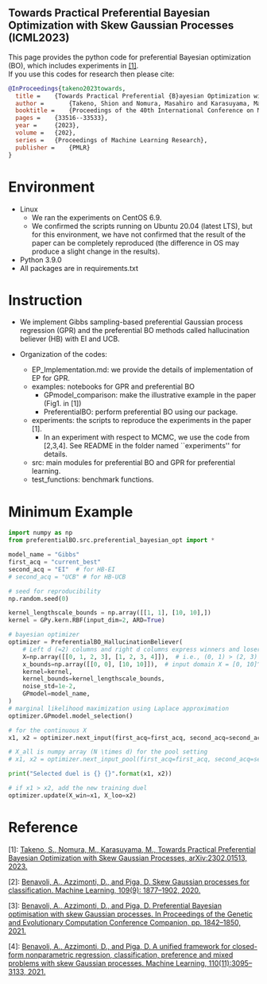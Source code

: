 ## Towards Practical Preferential Bayesian Optimization with Skew Gaussian Processes (ICML2023)

This page provides the python code for preferential Bayesian optimization (BO), which includes experiments in [[1]](https://arxiv.org/abs/2302.01513).  
If you use this codes for research then please cite:

```bibtex
@InProceedings{takeno2023towards,
  title = 	 {Towards Practical Preferential {B}ayesian Optimization with Skew {G}aussian Processes},
  author =       {Takeno, Shion and Nomura, Masahiro and Karasuyama, Masayuki},
  booktitle = 	 {Proceedings of the 40th International Conference on Machine Learning},
  pages = 	 {33516--33533},
  year = 	 {2023},
  volume = 	 {202},
  series = 	 {Proceedings of Machine Learning Research},
  publisher =    {PMLR}
}
```

# Environment
* Linux
    * We ran the experiments on CentOS 6.9.
    * We confirmed the scripts running on Ubuntu 20.04 (latest LTS), but for this environment, we have not confirmed that the result of the paper can be completely reproduced (the difference in OS may produce a slight change in the results).
* Python 3.9.0
* All packages are in requirements.txt

# Instruction

* We implement Gibbs sampling-based preferential Gaussian process regression (GPR) and the preferential BO methods called hallucination believer (HB) with EI and UCB.

* Organization of the codes:
    * EP_Implementation.md: we provide the details of implementation of EP for GPR.
    * examples: notebooks for GPR and preferential BO
        * GPmodel_comparison: make the illustrative example in the paper (Fig1. in [1])
        * PreferentialBO: perform preferential BO using our package.
    * experiments: the scripts to reproduce the experiments in the paper [1].
        * In an experiment with respect to MCMC, we use the code from [2,3,4]. See README in the folder named ``experiments'' for details.
    * src: main modules for preferential BO and GPR for preferential learning.
    * test_functions: benchmark functions.

# Minimum Example
```python
import numpy as np
from preferentialBO.src.preferential_bayesian_opt import *

model_name = "Gibbs"
first_acq = "current_best"
second_acq = "EI"  # for HB-EI
# second_acq = "UCB" # for HB-UCB

# seed for reproducibility
np.random.seed(0)

kernel_lengthscale_bounds = np.array([[1, 1], [10, 10],])
kernel = GPy.kern.RBF(input_dim=2, ARD=True)

# bayesian optimizer
optimizer = PreferentialBO_HallucinationBeliever(
    # Left d (=2) columns and right d columns express winners and losers, respectively.
    X=np.array([[0, 1, 2, 3], [1, 2, 3, 4]]),  # i.e., (0, 1) > (2, 3) and (1, 2) > (3, 4)
    x_bounds=np.array([[0, 0], [10, 10]]),  # input domain X = [0, 10]^2
    kernel=kernel,
    kernel_bounds=kernel_lengthscale_bounds,
    noise_std=1e-2,
    GPmodel=model_name,
)
# marginal likelihood maximization using Laplace approximation
optimizer.GPmodel.model_selection()

# for the continuous X
x1, x2 = optimizer.next_input(first_acq=first_acq, second_acq=second_acq)

# X_all is numpy array (N \times d) for the pool setting
# x1, x2 = optimizer.next_input_pool(first_acq=first_acq, second_acq=second_acq, X=X_all)

print("Selected duel is {} {}".format(x1, x2))

# if x1 > x2, add the new training duel
optimizer.update(X_win=x1, X_loo=x2)
```

# Reference
[1]: [Takeno, S., Nomura, M., Karasuyama, M., Towards Practical Preferential Bayesian Optimization with Skew Gaussian Processes, arXiv:2302.01513, 2023.](https://arxiv.org/abs/2302.01513)

[2]: [Benavoli, A., Azzimonti, D., and Piga, D. Skew Gaussian processes for classification. Machine Learning, 109(9): 1877–1902, 2020.](https://link.springer.com/article/10.1007/s10994-020-05906-3)

[3]: [Benavoli, A., Azzimonti, D., and Piga, D. Preferential Bayesian optimisation with skew Gaussian processes. In Proceedings of the Genetic and Evolutionary Computation Conference Companion, pp. 1842–1850, 2021.](https://dl.acm.org/doi/10.1145/3449726.3463128)

[4]: [Benavoli, A., Azzimonti, D., and Piga, D. A unified framework for closed-form nonparametric regression, classification, preference and mixed problems with skew Gaussian processes. Machine Learning, 110(11):3095–3133, 2021.](https://link.springer.com/article/10.1007/s10994-021-06039-x)
